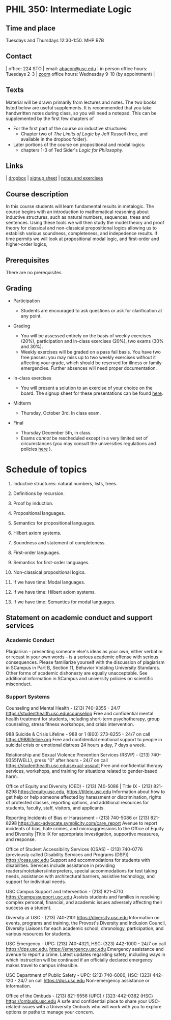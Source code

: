 <head>
<script type="text/javascript" charset="utf-8" 
src="https://cdn.mathjax.org/mathjax/latest/MathJax.js?config=TeX-AMS-MML_HTMLorMML,
https://vincenttam.github.io/javascripts/MathJaxLocal.js"></script>
</head>

# PHIL 350: Intermediate Logic

## Time and place

Tuesdays and Thursdays 12:30-1:50. MHP B7B

## Contact

| office: 224 STO | email: abacon@usc.edu | in person office hours: Tuesdays 2-3 | [zoom](https://usc.zoom.us/s/3587631632) office hours: Wednesday 9-10 (by appointment) |

## Texts


Material will be drawn primarily from lectures and notes. The two books listed below are useful supplements. It is recommended that you take handwritten notes during class, so you will need a notepad. This can be supplemented by the first few chapters of
- For the first part of the course on inductive structures:
	- Chapter two of *The Limits of Logic* by Jeff Russell (free, and available in the dropbox folder).
- Later portions of the course on propositional and modal logics:
	- chapters 1-3 of Ted Sider's *Logic for Philosophy*.


## Links

| [dropbox](https://www.dropbox.com/scl/fo/314ciulshch6fohsbwsjl/ALGq5oAfcd9Y-lrxs6hh7HE?rlkey=50fbdbz9wzzqex3nr9se7f3f8&dl=0) | [signup sheet](https://docs.google.com/spreadsheets/d/1wBS1wHt6BXQcAODjO8jnl23bCghvA7EsuUoMQ8klgAA/edit?usp=sharing) | [notes and exercises](./exercises) 

## Course description

In this course students will learn fundamental results in metalogic. The course begins with an introduction to mathematical reasoning about inductive structures, such as natural numbers, sequences, trees and sentences. Using these tools we will then study the model theory and proof theory for classical and non-classical propositional logics allowing us to establish various soundness, completeness, and indepedence results. If time permits we will look at propositional modal logic, and first-order and higher-order logics, 

## Prerequisites

There are no prerequisites.

## Grading



- Participation
	- Students are encouraged to ask questions or ask for clarification
    at any point.

- Grading
	- You will be assessed entirely on the basis of weekly exercises (20%), participation and in-class exercises (20%), two exams (30% and 30%).
    - Weekly exercises will be graded on a pass fail basis. You have two free passes: you may miss up to two weekly exercises without it affecting your grade, which should be reserved for illness or family emergencies. Further absences will need proper documentation.

- In-class exercises

	- You will present a solution to an exercise of your choice on the board. The signup sheet for these presentations can be found
    [here](https://docs.google.com/spreadsheets/d/1wBS1wHt6BXQcAODjO8jnl23bCghvA7EsuUoMQ8klgAA/edit?usp=sharing).

- Midterm
	- Thursday, October 3rd. In class exam.

- Final
	- Thursday December 5th, in class.
	- Exams *cannot* be rescheduled except in a very limited set of circumstances (you may consult the universities regulations and policies [here]( http://catalogue.usc.edu/content.php?catoid=2&navoid=281) ).


# Schedule of topics

1.  Inductive structures: natural numbers, lists, trees.

2.  Definitions by recursion.

3.  Proof by induction.

4.  Propositional languages.

5.  Semantics for propositional languages.

6.  Hilbert axiom systems.

7.  Soundness and statement of completeness.

8.  First-order languages.

9.  Semantics for first-order languages.

10. Non-classical propositional logics.

11. If we have time: Modal languages.

12. If we have time: Hilbert axiom systems.

13. If we have time: Semantics for modal languages.


## Statement on academic conduct and support services

### Academic Conduct

Plagiarism - presenting someone else's ideas as your own, either verbatim or recast in your own words - is a serious academic offense with serious consequences. Please familiarize yourself with the discussion of plagiarism in SCampus in Part B, Section 11, Behavior Violating University Standards. Other forms of academic dishonesty are equally unacceptable. See additional information in SCampus and university policies on scientific misconduct.

### Support Systems

Counseling and Mental Health - (213) 740-9355 - 24/7
https://studenthealth.usc.edu/counseling
Free and confidential mental health treatment for students, including short-term psychotherapy, group counseling, stress fitness workshops, and crisis intervention.

988 Suicide & Crisis Lifeline - 988 or 1 (800) 273-8255 - 24/7 on call
https://988lifeline.org
Free and confidential emotional support to people in suicidal crisis or emotional distress 24 hours a day, 7 days a week.

Relationship and Sexual Violence Prevention Services (RSVP) - (213) 740-9355(WELL), press "0" after hours - 24/7 on call
https://studenthealth.usc.edu/sexual-assault
Free and confidential therapy services, workshops, and training for situations related to gender-based harm.

Office of Equity and Diversity (OED) - (213) 740-5086 | Title IX - (213) 821-8298
https://equity.usc.edu, https://titleix.usc.edu
Information about how to get help or help someone affected by harassment or discrimination, rights of protected classes, reporting options, and additional resources for students, faculty, staff, visitors, and applicants.

Reporting Incidents of Bias or Harassment - (213) 740-5086 or (213) 821-8298
https://usc-advocate.symplicity.com/care_report
Avenue to report incidents of bias, hate crimes, and microaggressions to the Office of Equity and Diversity |Title IX for appropriate investigation, supportive measures, and response.

Office of Student Accessibility Services (OSAS) - (213) 740-0776
(previously called Disability Services and Programs (DSP))
https://osas.usc.edu
Support and accommodations for students with disabilities. Services include assistance in providing readers/notetakers/interpreters, special accommodations for test taking needs, assistance with architectural barriers, assistive technology, and support for individual needs.

USC Campus Support and Intervention - (213) 821-4710
https://campussupport.usc.edu
Assists students and families in resolving complex personal, financial, and academic issues adversely affecting their success as a student.

Diversity at USC - (213) 740-2101
https://diversity.usc.edu
Information on events, programs and training, the Provost's Diversity and Inclusion Council, Diversity Liaisons for each academic school, chronology, participation, and various resources for students.

USC Emergency - UPC: (213) 740-4321, HSC: (323) 442-1000 - 24/7 on call
https://dps.usc.edu, https://emergency.usc.edu
Emergency assistance and avenue to report a crime. Latest updates regarding safety, including ways in which instruction will be continued if an officially declared emergency makes travel to campus infeasible.

USC Department of Public Safety - UPC: (213) 740-6000, HSC: (323) 442-120 - 24/7 on call
https://dps.usc.edu
Non-emergency assistance or information.

Office of the Ombuds - (213) 821-9556 (UPC) / (323-442-0382 (HSC)
https://ombuds.usc.edu
A safe and confidential place to share your USC-related issues with a University Ombuds who will work with you to explore options or paths to manage your concern.
